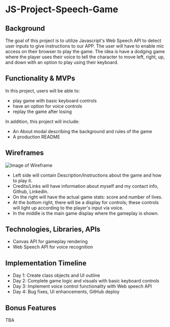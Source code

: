 # JS-Project-Speech-Game

## Background
The goal of this project is to utilize Javascript's Web Speech API to detect user inputs to give instructions to our APP. The user will have to enable mic access on their browser to play the game. The idea is have a dodging game where the player uses their voice to tell the character to move left, right, up, and down with an option to play using their keyboard.  

## Functionality & MVPs
In this project, users will be able to:

* play game with basic keyboard controls
* have an option for voice controls
* replay the game after losing

In addition, this project will include:

* An About modal describing the background and rules of the game
* A production README

## Wireframes
![Image of Wireframe](https://i.gyazo.com/2672b07485199d22633d9519199822fe.png)

* Left side will contain Description/Instructions about the game and how to play it.
* Credits/Links will have information about myself and my contact info, Github, LinkedIn.
* On the right will have the actual game stats: score and number of lives.
* At the bottom right, there will be a display for controls; these controls will light up according to the player's input via voice.
* In the middle is the main game display where the gameplay is shown.

## Technologies, Libraries, APIs

* Canvas API for gameplay rendering
* Web Speech API for voice recognition 

## Implementation Timeline

* Day 1: Create class objects and UI outline
* Day 2: Complete game logic and visuals with basic keyboard controls
* Day 3: Implement voice control functionality with Web speech API
* Day 4: Bug fixes, UI enhancements, GitHub deploy

## Bonus Features

TBA
